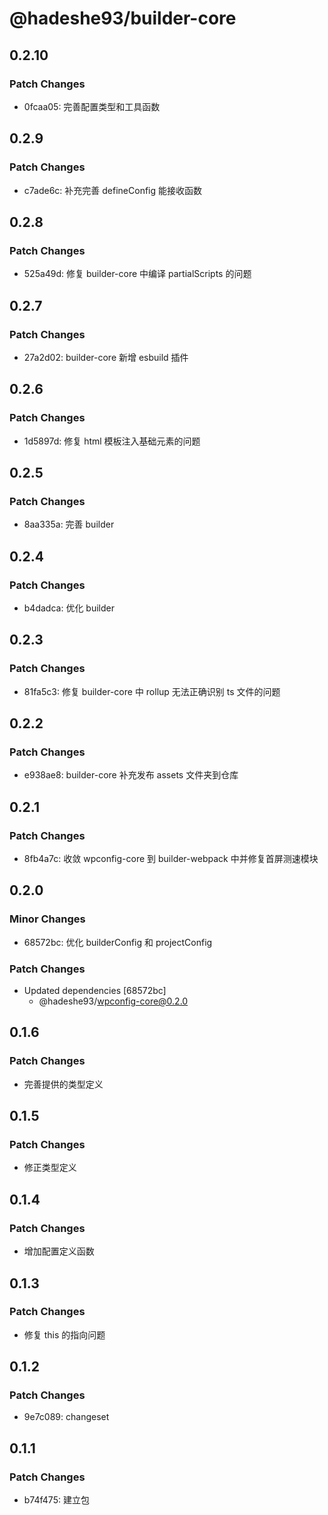 # @hadeshe93/builder-core

## 0.2.10

### Patch Changes

- 0fcaa05: 完善配置类型和工具函数

## 0.2.9

### Patch Changes

- c7ade6c: 补充完善 defineConfig 能接收函数

## 0.2.8

### Patch Changes

- 525a49d: 修复 builder-core 中编译 partialScripts 的问题

## 0.2.7

### Patch Changes

- 27a2d02: builder-core 新增 esbuild 插件

## 0.2.6

### Patch Changes

- 1d5897d: 修复 html 模板注入基础元素的问题

## 0.2.5

### Patch Changes

- 8aa335a: 完善 builder

## 0.2.4

### Patch Changes

- b4dadca: 优化 builder

## 0.2.3

### Patch Changes

- 81fa5c3: 修复 builder-core 中 rollup 无法正确识别 ts 文件的问题

## 0.2.2

### Patch Changes

- e938ae8: builder-core 补充发布 assets 文件夹到仓库

## 0.2.1

### Patch Changes

- 8fb4a7c: 收敛 wpconfig-core 到 builder-webpack 中并修复首屏测速模块

## 0.2.0

### Minor Changes

- 68572bc: 优化 builderConfig 和 projectConfig

### Patch Changes

- Updated dependencies [68572bc]
  - @hadeshe93/wpconfig-core@0.2.0

## 0.1.6

### Patch Changes

- 完善提供的类型定义

## 0.1.5

### Patch Changes

- 修正类型定义

## 0.1.4

### Patch Changes

- 增加配置定义函数

## 0.1.3

### Patch Changes

- 修复 this 的指向问题

## 0.1.2

### Patch Changes

- 9e7c089: changeset

## 0.1.1

### Patch Changes

- b74f475: 建立包
